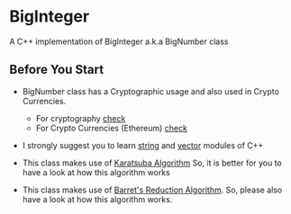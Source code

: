 # BigInteger

A C++ implementation of BigInteger a.k.a BigNumber class

## Before You Start

* BigNumber class has a Cryptographic usage and also used in Crypto Currencies.

    - For cryptography [check](https://case.edu/affil/sigmaxi/files/CryptoslidesSinger.pdf)
    - For Crypto Currencies (Ethereum) [check](https://docs.ethers.io/v5/api/utils/bignumber/)

* I strongly suggest you to learn [string](http://www.cplusplus.com/reference/string/string/)  and [vector](http://www.cplusplus.com/reference/vector/vector/) modules of C++

* This class makes use of [Karatsuba Algorithm](https://en.wikipedia.org/wiki/Karatsuba_algorithm#Pseudocode)
So, it is better for you to have a look at how this algorithm works

* This class makes use of [Barret's Reduction Algorithm](https://en.wikipedia.org/wiki/Barrett_reduction). So, please also have a look at how this algorithm works.
